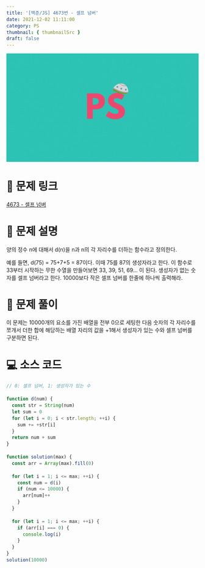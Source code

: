 ```yaml
---
title: '[백준/JS] 4673번 - 셀프 넘버'
date: 2021-12-02 11:11:00
category: PS
thumbnail: { thumbnailSrc }
draft: false
---
```


![](./images/thumbNail.gif)

# 🔗 문제 링크

[4673 - 셀프 넘버](https://www.acmicpc.net/problem/4673)

# 📝 문제 설명

양의 정수 n에 대해서 d(n)을 n과 n의 각 자리수를 더하는 함수라고 정의한다.

예를 들면, d(75) = 75+7+5 = 87이다.
이때 75를 87의 생성자라고 한다. 이 함수로 33부터 시작하는 무한 수열을 만들어보면 33, 39, 51, 69... 이 된다.
생성자가 없는 숫자를 셀프 넘버라고 한다. 10000보다 작은 셀프 넘버를 한줄에 하나씩 출력해라.

# 🔑 문제 풀이

이 문제는 10000개의 요소를 가진 배열을 전부 0으로 세팅한 다음 숫자의 각 자리수를 쪼개서 더한 합에 해당하는 배열 자리의 값을 +1해서 생성자가 있는 수와 셀프 넘버를 구분하면 된다.

# 💻 소스 코드

```js
// 0: 셀프 넘버, 1: 생성자가 있는 수

function d(num) {
  const str = String(num)
  let sum = 0
  for (let i = 0; i < str.length; ++i) {
    sum += +str[i]
  }
  return num + sum
}

function solution(max) {
  const arr = Array(max).fill(0)

  for (let i = 1; i <= max; ++i) {
    const num = d(i)
    if (num <= 10000) {
      arr[num]++
    }
  }

  for (let i = 1; i <= max; ++i) {
    if (arr[i] === 0) {
      console.log(i)
    }
  }
}
solution(10000)
```

<br/>
